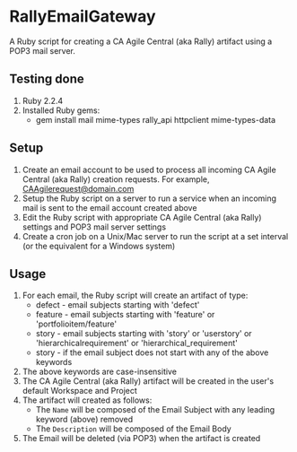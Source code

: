 # RallyEmailGateway
A Ruby script for creating a CA Agile Central (aka Rally) artifact using a POP3 mail server.

## Testing done
1. Ruby 2.2.4
1. Installed Ruby gems:
   * gem  install  mail  mime-types  rally_api  httpclient  mime-types-data

## Setup
1. Create an email account to be used to process all incoming CA Agile Central (aka Rally) creation requests. For example, CAAgilerequest@domain.com
1. Setup the Ruby script on a server to run a service when an incoming mail is sent to the email account created above
1. Edit the Ruby script with appropriate CA Agile Central (aka Rally) settings and POP3 mail server settings
1. Create a cron job on a Unix/Mac server to run the script at a set interval (or the equivalent for a Windows system)

## Usage
1. For each email, the Ruby script will create an artifact of type:
   * defect  - email subjects starting with 'defect'
   * feature - email subjects starting with 'feature' or 'portfolioitem/feature'
   * story   - email subjects starting with 'story' or 'userstory' or 'hierarchicalrequirement' or 'hierarchical_requirement'
   * story   - if the email subject does not start with any of the above keywords
1. The above keywords are case-insensitive
1. The CA Agile Central (aka Rally) artifact will be created in the user's default Workspace and Project
1. The artifact will created as follows:
   * The ```Name``` will be composed of the Email Subject with any leading keyword (above) removed
   * The ```Description``` will be composed of the Email Body
1. The Email will be deleted (via POP3) when the artifact is created
